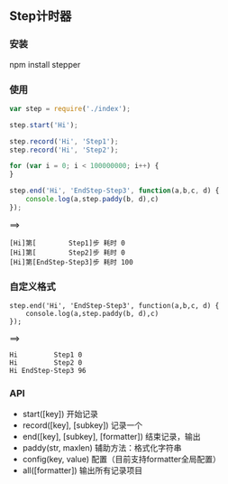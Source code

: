 ## Step计时器

### 安装

npm install stepper


### 使用

```javascript
var step = require('./index');

step.start('Hi');

step.record('Hi', 'Step1');
step.record('Hi', 'Step2');

for (var i = 0; i < 100000000; i++) {
}

step.end('Hi', 'EndStep-Step3', function(a,b,c, d) {
    console.log(a,step.paddy(b, d),c)
});
```

==>

```
[Hi]第[        Step1]步 耗时 0
[Hi]第[        Step2]步 耗时 0
[Hi]第[EndStep-Step3]步 耗时 100
```


### 自定义格式

```
step.end('Hi', 'EndStep-Step3', function(a,b,c, d) {
    console.log(a,step.paddy(b, d),c)
});
```

==>

```
Hi         Step1 0
Hi         Step2 0
Hi EndStep-Step3 96
```

### API

- start([key]) 开始记录
- record([key], [subkey]) 记录一个
- end([key], [subkey], [formatter]) 结束记录，输出
- paddy(str, maxlen) 辅助方法：格式化字符串
- config(key, value) 配置（目前支持formatter全局配置）
- all([formatter]) 输出所有记录项目